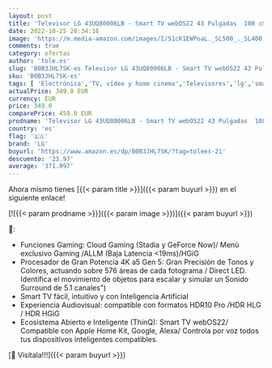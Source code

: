 ```yaml
---
layout: post
title: 'Televisor LG 43UQ80006LB - Smart TV webOS22 43 Pulgadas  108 cm  4K UHD  Procesador de Gran Potencia 4K a5 Gen 5  Compatible con formatos HDR 10  HLG y HGiG'
date: 2022-10-25 20:34:16
image: 'https://m.media-amazon.com/images/I/51cK1EWPoaL._SL500_._SL400_.jpg'
comments: true
category: ofertas
author: 'tole.es'
slug: 'B0B3JHL7SK-es Televisor LG 43UQ80006LB - Smart TV webOS22 43 Pulgadas...'
sku: 'B0B3JHL7SK-es'
tags: [ 'Electrónica','TV, vídeo y home cinema','Televisores','lg','smart','televisor','tv','🇪🇸', ]
actualPrice: 349.0 EUR
currency: EUR
price: 349.0
comparePrice: 459.0 EUR
prodname: 'Televisor LG 43UQ80006LB - Smart TV webOS22 43 Pulgadas  108 cm  4K UHD  Procesador de Gran Potencia 4K a5 Gen 5  Compatible con formatos HDR 10  HLG y HGiG'
country: 'es'
flag: '🇪🇸'
brand: 'LG'
buyurl: 'https://www.amazon.es/dp/B0B3JHL7SK/?tag=tolees-21'
descuento: '23.97'
average: '371.097'
---
```


Ahora mismo tienes [{{< param title >}}]({{< param buyurl >}}) en el siguiente enlace!

[![{{< param prodname >}}]({{< param image >}})]({{< param buyurl >}})

🔎:

- Funciones Gaming: Cloud Gaming (Stadia y GeForce Now)/ Menú exclusivo Gaming /ALLM (Baja Latencia <19ms)/HGiG
- Procesador de Gran Potencia 4K a5 Gen 5: Gran Precisión de Tonos y Colores, actuando sobre 576 áreas de cada fotograma / Direct LED. Identifica el movimiento de objetos para escalar y simular un Sonido Surround de 5.1 canales")
- Smart TV fácil, intuitivo y con Inteligencia Artificial
- Experiencia Audiovisual: compatible con formatos HDR10 Pro /HDR HLG / HDR HGiG
- Ecosistema Abierto e Inteligente (ThinQ): Smart TV webOS22/ Compatible con Apple Home Kit, Google, Alexa/ Controla por voz todos tus dispositivos inteligentes compatibles.

[🛒 Visítala!!!]({{< param buyurl >}})
